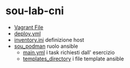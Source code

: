 # sou-lab-cni
- <a href="https://github.com/lucacappucci/-sou-lab-cni/blob/main/Vagrantfile">Vagrant File</a>
- <a href="https://github.com/lucacappucci/-sou-lab-cni/blob/main/deploy.yml">deploy.yml</a>
- <a href="https://github.com/lucacappucci/-sou-lab-cni/blob/main/inventory.ini">inventory.ini</a> definizione host
- <a href="https://github.com/lucacappucci/sou-lab-cni/tree/main/roles/sou_podman">sou_podman</a> ruolo ansible
  - <a href="https://github.com/lucacappucci/sou-lab-cni/blob/main/roles/sou_podman/tasks/main.yml">main.yml</a> i task richiesti dall' esercizio
  - <a href="https://github.com/lucacappucci/sou-lab-cni/tree/main/roles/sou_podman/templates">templates_directory</a> i file template ansible
